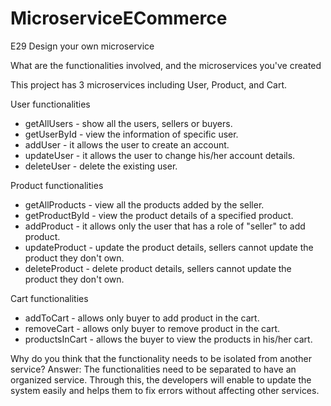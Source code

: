 # MicroserviceECommerce
E29 Design your own microservice

What are the functionalities involved, and the microservices you've created

This project has 3 microservices including User, Product, and Cart.

User functionalities
- getAllUsers - show all the users, sellers or buyers.
- getUserById - view the information of specific user.
- addUser - it allows the user to create an account.
- updateUser - it allows the user to change his/her account details.
- deleteUser - delete the existing user.

Product functionalities
- getAllProducts - view all the products added by the seller.
- getProductById - view the product details of a specified product.
- addProduct - it allows only the user that has a role of "seller" to add product.
- updateProduct - update the product details, sellers cannot update the product they don't own.
- deleteProduct - delete product details, sellers cannot update the product they don't own.

Cart functionalities
- addToCart - allows only buyer to add product in the cart.
- removeCart - allows only buyer to remove product in the cart.
- productsInCart - allows the buyer to view the products in his/her cart.

Why do you think that the functionality needs to be isolated from another service?
Answer: The functionalities need to be separated to have an organized service. Through this, the developers will enable to update the system easily and helps them to fix errors without affecting other services. 
